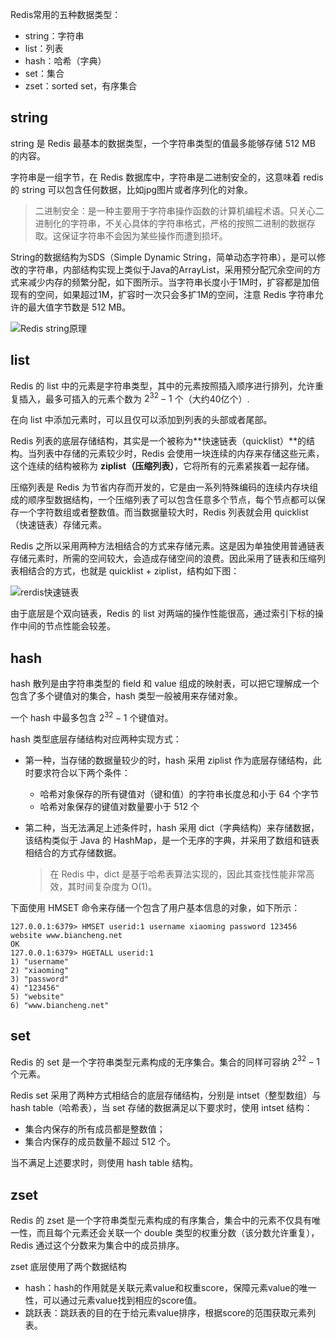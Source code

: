 Redis常用的五种数据类型：

- string：字符串
- list：列表
- hash：哈希（字典）
- set：集合
- zset：sorted set，有序集合

## string

string 是 Redis 最基本的数据类型，一个字符串类型的值最多能够存储 512 MB 的内容。

字符串是一组字节，在 Redis 数据库中，字符串是二进制安全的，这意味着 redis 的 string 可以包含任何数据，比如jpg图片或者序列化的对象。

> 二进制安全：是一种主要用于字符串操作函数的计算机编程术语。只关心二进制化的字符串，不关心具体的字符串格式，严格的按照二进制的数据存取。这保证字符串不会因为某些操作而遭到损坏。

String的数据结构为SDS（Simple Dynamic String，简单动态字符串），是可以修改的字符串，内部结构实现上类似于Java的ArrayList，采用预分配冗余空间的方式来减少内存的频繁分配，如下图所示。当字符串长度小于1M时，扩容都是加倍现有的空间，如果超过1M，扩容时一次只会多扩1M的空间，注意 Redis 字符串允许的最大值字节数是 512 MB。

![Redis string原理](../../resources/images/notebook/数据库/Redis/1331556143-1.gif)

## list

Redis 的 list 中的元素是字符串类型，其中的元素按照插入顺序进行排列，允许重复插入，最多可插入的元素个数为  $2^{32}-1$  个（大约40亿个）.

在向 list 中添加元素时，可以且仅可以添加到列表的头部或者尾部。

Redis 列表的底层存储结构，其实是一个被称为**快速链表（quicklist）**的结构。当列表中存储的元素较少时，Redis 会使用一块连续的内存来存储这些元素，这个连续的结构被称为 **ziplist（压缩列表）**，它将所有的元素紧挨着一起存储。

压缩列表是 Redis 为节省内存而开发的，它是由一系列特殊编码的连续内存块组成的顺序型数据结构，一个压缩列表了可以包含任意多个节点，每个节点都可以保存一个字符数组或者整数值。而当数据量较大时，Redis 列表就会用 quicklist（快速链表）存储元素。

Redis 之所以采用两种方法相结合的方式来存储元素。这是因为单独使用普通链表存储元素时，所需的空间较大，会造成存储空间的浪费。因此采用了链表和压缩列表相结合的方式，也就是 quicklist + ziplist，结构如下图：

![rerdis快速链表](../../resources/images/notebook/数据库/Redis/143314H28-0.gif)

由于底层是个双向链表，Redis 的 list 对两端的操作性能很高，通过索引下标的操作中间的节点性能会较差。

## hash

hash 散列是由字符串类型的 field 和 value 组成的映射表，可以把它理解成一个包含了多个键值对的集合，hash 类型一般被用来存储对象。

一个 hash 中最多包含 $2^{32}-1$ 个键值对。

hash 类型底层存储结构对应两种实现方式：

- 第一种，当存储的数据量较少的时，hash 采用 ziplist 作为底层存储结构，此时要求符合以下两个条件：

  - 哈希对象保存的所有键值对（键和值）的字符串长度总和小于 64 个字节
  - 哈希对象保存的键值对数量要小于 512 个

- 第二种，当无法满足上述条件时，hash 采用 dict（字典结构）来存储数据，该结构类似于 Java 的 HashMap，是一个无序的字典，并采用了数组和链表相结合的方式存储数据。

  > 在 Redis 中，dict 是基于哈希表算法实现的，因此其查找性能非常高效，其时间复杂度为 O(1)。

下面使用 HMSET 命令来存储一个包含了用户基本信息的对象，如下所示：

```redis
127.0.0.1:6379> HMSET userid:1 username xiaoming password 123456 website www.biancheng.net
OK
127.0.0.1:6379> HGETALL userid:1
1) "username"
2) "xiaoming"
3) "password"
4) "123456"
5) "website"
6) "www.biancheng.net"
```

## set

Redis 的 set 是一个字符串类型元素构成的无序集合。集合的同样可容纳 $2^{32}-1$ 个元素。

Redis set 采用了两种方式相结合的底层存储结构，分别是 intset（整型数组）与 hash table（哈希表），当 set 存储的数据满足以下要求时，使用 intset 结构：

- 集合内保存的所有成员都是整数值；
- 集合内保存的成员数量不超过 512 个。

当不满足上述要求时，则使用 hash table 结构。

## zset

Redis 的 zset 是一个字符串类型元素构成的有序集合，集合中的元素不仅具有唯一性，而且每个元素还会关联一个 double 类型的权重分数（该分数允许重复），Redis 通过这个分数来为集合中的成员排序。

zset 底层使用了两个数据结构

- hash：hash的作用就是关联元素value和权重score，保障元素value的唯一性，可以通过元素value找到相应的score值。
- 跳跃表：跳跃表的目的在于给元素value排序，根据score的范围获取元素列表。

